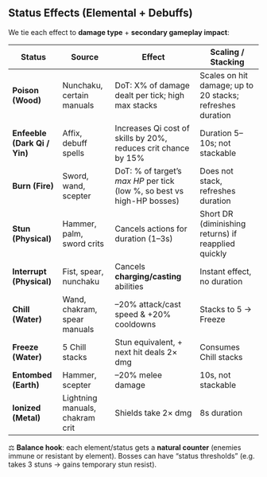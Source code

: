 ## **Status Effects (Elemental + Debuffs)**

We tie each effect to **damage type** + **secondary gameplay impact**:

| Status                       | Source                          | Effect                                                                  | Scaling / Stacking                                        |
| ---------------------------- | ------------------------------- | ----------------------------------------------------------------------- | --------------------------------------------------------- |
| **Poison (Wood)**            | Nunchaku, certain manuals       | DoT: X% of damage dealt per tick; high max stacks                       | Scales on hit damage; up to 20 stacks; refreshes duration |
| **Enfeeble (Dark Qi / Yin)** | Affix, debuff spells            | Increases Qi cost of skills by 20%, reduces crit chance by 15%          | Duration 5–10s; not stackable                             |
| **Burn (Fire)**              | Sword, wand, scepter            | DoT: % of target’s *max HP* per tick (low %, so best vs high-HP bosses) | Does not stack, refreshes duration                        |
| **Stun (Physical)**          | Hammer, palm, sword crits       | Cancels actions for duration (1–3s)                                     | Short DR (diminishing returns) if reapplied quickly       |
| **Interrupt (Physical)**     | Fist, spear, nunchaku           | Cancels **charging/casting** abilities                                  | Instant effect, no duration                               |
| **Chill (Water)**            | Wand, chakram, spear manuals    | –20% attack/cast speed & +20% cooldowns                                 | Stacks to 5 → Freeze                                      |
| **Freeze (Water)**           | 5 Chill stacks                  | Stun equivalent, + next hit deals 2× dmg                                | Consumes Chill stacks                                     |
| **Entombed (Earth)**         | Hammer, scepter                 | –20% melee damage                                                       | 10s, not stackable                                        |
| **Ionized (Metal)**          | Lightning manuals, chakram crit | Shields take 2× dmg                                                     | 8s duration                                               |

⚖️ **Balance hook**: each element/status gets a **natural counter** (enemies immune or resistant by element). Bosses can have “status thresholds” (e.g. takes 3 stuns → gains temporary stun resist).